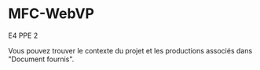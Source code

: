 # MFC-WebVP
E4 PPE 2

Vous pouvez trouver le contexte du projet et les productions associés dans "Document fournis".
